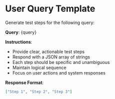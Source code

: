 # User Query Template

Generate test steps for the following query:

**Query**: {query}

**Instructions**:

- Provide clear, actionable test steps
- Respond with a JSON array of strings
- Each step should be specific and unambiguous
- Maintain logical sequence
- Focus on user actions and system responses

**Response Format**:

```json
["Step 1", "Step 2", "Step 3"]
```
